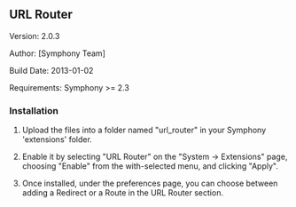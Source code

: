 ## URL Router ##

Version: 2.0.3

Author: [Symphony Team]

Build Date: 2013-01-02

Requirements: Symphony >= 2.3

### Installation ###

1. Upload the files into a folder named "url_router" in your Symphony 'extensions' folder.

2. Enable it by selecting "URL Router" on the "System -> Extensions" page, choosing "Enable" from the with-selected menu, and clicking "Apply".

3. Once installed, under the preferences page, you can choose between adding a Redirect or a Route in the URL Router section.
